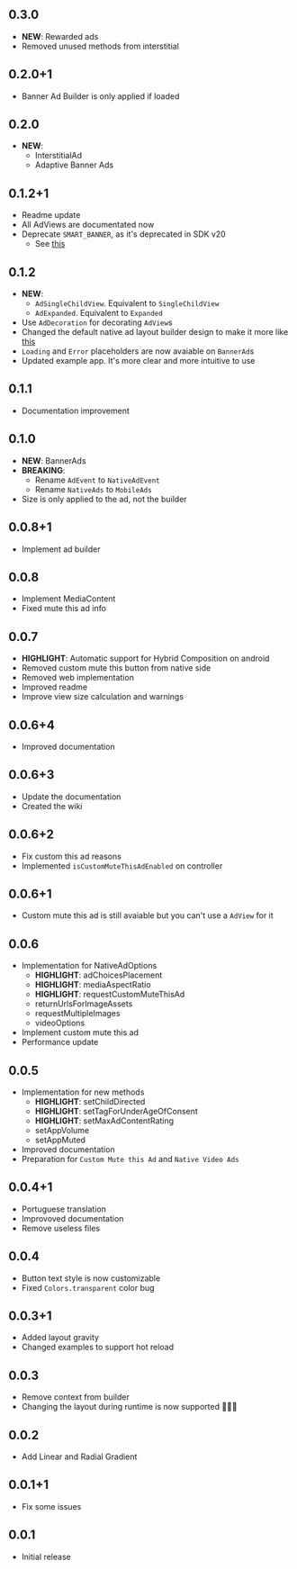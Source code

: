 ## 0.3.0

- **NEW**: Rewarded ads
- Removed unused methods from interstitial

## 0.2.0+1

- Banner Ad Builder is only applied if loaded

## 0.2.0

- **NEW**:
    - InterstitialAd
    - Adaptive Banner Ads

## 0.1.2+1

- Readme update
- All AdViews are documentated now
- Deprecate `SMART_BANNER`, as it's deprecated in SDK v20
    - See [this](https://developers.google.com/admob/android/migration#smart)

## 0.1.2

- **NEW**:
    - `AdSingleChildView`. Equivalent to `SingleChildView`
    - `AdExpanded`. Equivalent to `Expanded`
- Use `AdDecoration` for decorating `AdView`s
- Changed the default native ad layout builder design to make it more like [this](https://developers.google.com/admob/android/banner/adaptive#when_to_use_adaptive_banners)
- `Loading` and `Error` placeholders are now avaiable on `BannerAd`s
- Updated example app. It's more clear and more intuitive to use

## 0.1.1

- Documentation improvement

## 0.1.0

- **NEW**: BannerAds
- **BREAKING**: 
    - Rename `AdEvent` to `NativeAdEvent`
    - Rename `NativeAds` to `MobileAds`
- Size is only applied to the ad, not the builder

## 0.0.8+1

- Implement ad builder

## 0.0.8

- Implement MediaContent
- Fixed mute this ad info

## 0.0.7

- **HIGHLIGHT**: Automatic support for Hybrid Composition on android
- Removed custom mute this button from native side
- Removed web implementation
- Improved readme
- Improve view size calculation and warnings

## 0.0.6+4

- Improved documentation

## 0.0.6+3

- Update the documentation
- Created the wiki

## 0.0.6+2

- Fix custom this ad reasons
- Implemented `isCustomMuteThisAdEnabled` on controller

## 0.0.6+1

- Custom mute this ad is still avaiable but you can't use a `AdView` for it

## 0.0.6

- Implementation for NativeAdOptions
    - **HIGHLIGHT**: adChoicesPlacement
    - **HIGHLIGHT**: mediaAspectRatio
    - **HIGHLIGHT**: requestCustomMuteThisAd
    - returnUrlsForImageAssets
    - requestMultipleImages
    - videoOptions
- Implement custom mute this ad
- Performance update

## 0.0.5

- Implementation for new methods
    - **HIGHLIGHT**: setChildDirected
    - **HIGHLIGHT**: setTagForUnderAgeOfConsent
    - **HIGHLIGHT**: setMaxAdContentRating
    - setAppVolume
    - setAppMuted
- Improved documentation
- Preparation for `Custom Mute this Ad` and `Native Video Ads`

## 0.0.4+1

- Portuguese translation
- Improvoved documentation
- Remove useless files

## 0.0.4

- Button text style is now customizable
- Fixed `Colors.transparent` color bug

## 0.0.3+1

- Added layout gravity
- Changed examples to support hot reload

## 0.0.3

- Remove context from builder
- Changing the layout during runtime is now supported 🥳🥳🎉

## 0.0.2

- Add Linear and Radial Gradient

## 0.0.1+1

- Fix some issues

## 0.0.1

- Initial release
